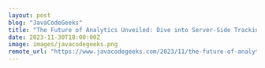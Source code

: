 ```yaml
---
layout: post
blog: "JavaCodeGeeks"
title: "The Future of Analytics Unveiled: Dive into Server-Side Tracking and Google Analytics 4 Integration for Unprecedented Insights"
date: 2023-11-30T18:00:00Z
image: images/javacodegeeks.png
remote_url: "https://www.javacodegeeks.com/2023/11/the-future-of-analytics-unveiled-dive-into-server-side-tracking-and-google-analytics-4-integration-for-unprecedented-insights.html"
---
```

